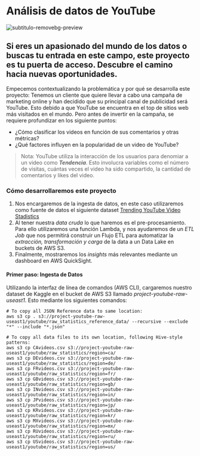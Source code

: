 # Análisis de datos de YouTube
![subtitulo-removebg-preview](https://github.com/mram23/Proyecto-Ingenieria-de-Datos-YouTube/assets/132526921/e58ecb1f-7c29-4ee3-85dc-054d0ccc5c7e)

Si eres un apasionado del mundo de los datos o buscas tu entrada en este campo, este proyecto es tu puerta de acceso. Descubre el camino hacia nuevas oportunidades.
------------
Empecemos contextualizando la problemática y por qué se desarrolla este proyecto:
Tenemos un cliente que quiere llevar a cabo una campaña de marketing online y han decidido que su principal canal de publicidad será YouTube. Esto debido a que YouTube se encuentra en el top de sitios web más visitados en el mundo. Pero antes de invertir en la campaña, se requiere profundizar en los siguiente puntos:
- ¿Cómo clasificar los videos en función de sus comentarios y otras métricas?
- ¿Qué factores influyen en la popularidad de un video de YouTube?

> Nota:
YouTube utiliza la interacción de los usuarios para denomiar a un video como ***Tendencia***. Esto involucra variables como el número de visitas, cuántas veces el video ha sido compartido, la cantidad de comentarios y likes del video.

### Cómo desarrollaremos este proyecto
1. Nos encargaremos de la ingesta de datos, en este caso utilizaremos como fuente de datos el siguiente dataset [Trending YouTube Video Stadistics](https://www.kaggle.com/datasets/datasnaek/youtube-new?select=CA_category_id.json)
2. Al tener nuestra _data cruda_ lo que haremos es el pre-procesamiento. Para ello utilizaremos una función Lambda, y nos ayudaremos de un _ETL Job_ que nos permitirá construir un Flujo ETL para automatizar la _extracción, transformación y carga_ de la data a un Data Lake en buckets de AWS S3.
3. Finalmente, mostraremos los _insights_ más relevantes mediante un dashboard en AWS QuickSight.

#### Primer paso: Ingesta de Datos
Utilizando la interfaz de línea de comandos (AWS CLI), cargaremos nuestro dataset de Kaggle en el bucket de AWS S3 llamado _project-youtube-raw-useast1_. Esto mediante los siguientes comandos:
```python3
# To copy all JSON Reference data to same location:
aws s3 cp . s3://project-youtube-raw-useast1/youtube/raw_statistics_reference_data/ --recursive --exclude "*" --include "*.json"

# To copy all data files to its own location, following Hive-style patterns:
aws s3 cp CAvideos.csv s3://project-youtube-raw-useast1/youtube/raw_statistics/region=ca/
aws s3 cp DEvideos.csv s3://project-youtube-raw-useast1/youtube/raw_statistics/region=de/
aws s3 cp FRvideos.csv s3://project-youtube-raw-useast1/youtube/raw_statistics/region=fr/
aws s3 cp GBvideos.csv s3://project-youtube-raw-useast1/youtube/raw_statistics/region=gb/
aws s3 cp INvideos.csv s3://project-youtube-raw-useast1/youtube/raw_statistics/region=in/
aws s3 cp JPvideos.csv s3://project-youtube-raw-useast1/youtube/raw_statistics/region=jp/
aws s3 cp KRvideos.csv s3://project-youtube-raw-useast1/youtube/raw_statistics/region=kr/
aws s3 cp MXvideos.csv s3://project-youtube-raw-useast1/youtube/raw_statistics/region=mx/
aws s3 cp RUvideos.csv s3://project-youtube-raw-useast1/youtube/raw_statistics/region=ru/
aws s3 cp USvideos.csv s3://project-youtube-raw-useast1/youtube/raw_statistics/region=us/
```

